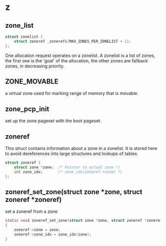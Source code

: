 # z

## zone_list
```c
struct zonelist {
	struct zoneref _zonerefs[MAX_ZONES_PER_ZONELIST + 1];
};
```

One allocation request operates on a zonelist. A zonelist is a list of zones, the first one is the 'goal' of the allocation, the other zones are fallback zones, in decreasing priority.

## ZONE_MOVABLE
a virtual zone used for marking range of memory that is movable.

## zone_pcp_init
set up the zone pageset with the boot pageset.

## zoneref
This struct contains information about a zone in a zonelist. It is stored here to avoid dereferences into large structures and lookups of tables.
```c
struct zoneref {
	struct zone *zone;	/* Pointer to actual zone */
	int zone_idx;		/* zone_idx(zoneref->zone) */
};
```

## zoneref_set_zone(struct zone *zone, struct zoneref *zoneref)
set a zoneref from a zone
```c
static void zoneref_set_zone(struct zone *zone, struct zoneref *zoneref)
{
	zoneref->zone = zone;
	zoneref->zone_idx = zone_idx(zone);
}
```
